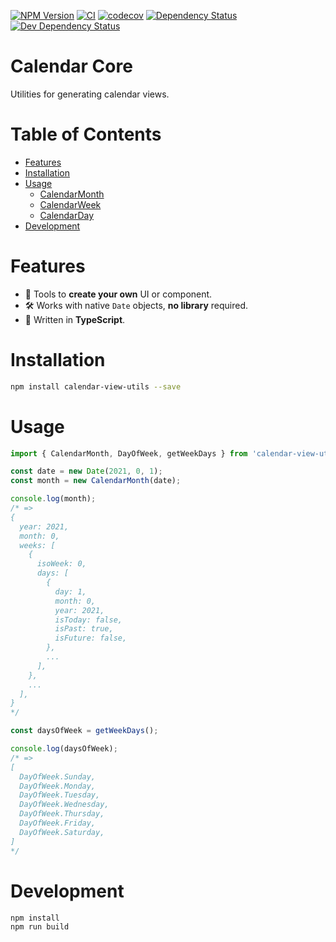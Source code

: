 [![NPM Version](https://badge.fury.io/js/calendar-view-utils.svg)](https://badge.fury.io/js/calendar-view-utils)
[![CI](https://github.com/justinlettau/calendar-view-utils/workflows/CI/badge.svg)](https://github.com/justinlettau/calendar-view-utils/actions)
[![codecov](https://codecov.io/gh/justinlettau/calendar-view-utils/branch/master/graph/badge.svg)](https://codecov.io/gh/justinlettau/calendar-view-utils)
[![Dependency Status](https://david-dm.org/justinlettau/calendar-view-utils.svg)](https://david-dm.org/justinlettau/calendar-view-utils)
[![Dev Dependency Status](https://david-dm.org/justinlettau/calendar-view-utils/dev-status.svg)](https://david-dm.org/justinlettau/calendar-view-utils?type=dev)

# Calendar Core

Utilities for generating calendar views.

# Table of Contents

- [Features](#features)
- [Installation](#installation)
- [Usage](#usage)
  - [CalendarMonth](#calendar-month)
  - [CalendarWeek](#calendar-week)
  - [CalendarDay](#calendar-day)
- [Development](#development)

# Features

- 📅 Tools to **create your own** UI or component.
- 🛠 Works with native `Date` objects, **no library** required.
- 🎉 Written in **TypeScript**.

# Installation

```bash
npm install calendar-view-utils --save
```

# Usage

```ts
import { CalendarMonth, DayOfWeek, getWeekDays } from 'calendar-view-utils';

const date = new Date(2021, 0, 1);
const month = new CalendarMonth(date);

console.log(month);
/* =>
{
  year: 2021,
  month: 0,
  weeks: [
    {
      isoWeek: 0,
      days: [
        {
          day: 1,
          month: 0,
          year: 2021,
          isToday: false,
          isPast: true,
          isFuture: false,
        },
        ...
      ],
    },
    ...
  ],
}
*/

const daysOfWeek = getWeekDays();

console.log(daysOfWeek);
/* =>
[
  DayOfWeek.Sunday,
  DayOfWeek.Monday,
  DayOfWeek.Tuesday,
  DayOfWeek.Wednesday,
  DayOfWeek.Thursday,
  DayOfWeek.Friday,
  DayOfWeek.Saturday,
]
*/
```

# Development

```
npm install
npm run build
```
